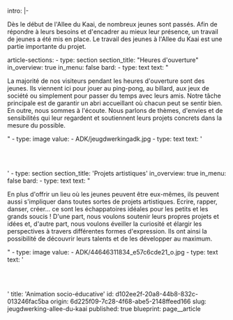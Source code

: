 intro: |-
  <p>Dès le début de l'Allee du Kaai, de nombreux jeunes sont passés. Afin de répondre à leurs besoins et d'encadrer au mieux leur présence, un travail de jeunes a été mis en place. Le travail des jeunes à l'Allee du Kaai est une partie importante du projet.
  </p>
article-sections:
  -
    type: section
    section_title: "Heures d'ouverture"
    in_overview: true
    in_menu: false
    bard:
      -
        type: text
        text: "<p>La majorité de nos visiteurs pendant les heures d'ouverture sont des jeunes. Ils viennent ici pour jouer au ping-pong, au billard, aux jeux de société ou simplement pour passer du temps avec leurs amis. Notre tâche principale est de garantir un abri accueillant où chacun peut se sentir bien. En outre, nous sommes à l'écoute. Nous parlons de thèmes, d'envies et de sensibilités qui leur regardent et soutiennent leurs projets concrets dans la mesure du possible.&nbsp;</p>"
      -
        type: image
        value:
          - ADK/jeugdwerkingadk.jpg
      -
        type: text
        text: '<p><br><br></p>'
  -
    type: section
    section_title: 'Projets artistiques'
    in_overview: true
    in_menu: false
    bard:
      -
        type: text
        text: "<p>En plus d'offrir un lieu où les jeunes peuvent être eux-mêmes, ils peuvent aussi s'impliquer dans toutes sortes de projets artistiques. Ecrire, rapper, danser, créer... ce sont les échappatoires idéales pour les petits et les grands soucis ! D'une part, nous voulons soutenir leurs propres projets et idées et, d'autre part, nous voulons éveiller la curiosité et élargir les perspectives à travers différentes formes d'expression.  Ils ont ainsi la possibilité de découvrir leurs talents et de les développer au maximum.&nbsp;</p>"
      -
        type: image
        value:
          - ADK/44646311834_e57c6cde21_o.jpg
      -
        type: text
        text: '<p><br><br></p>'
title: 'Animation socio-éducative'
id: d102ee2f-20a8-44b8-832c-013246fac5ba
origin: 6d225f09-7c28-4f68-abe5-2148ffeed166
slug: jeugdwerking-allee-du-kaai
published: true
blueprint: page__article
